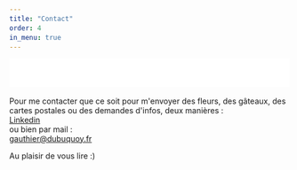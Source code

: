 ```yaml
---
title: "Contact"
order: 4
in_menu: true
---
```

<img src="images/ponctGraph2.png" alt="ponctuation graphique abstraite" class="imgPunct2" />

Pour me contacter que ce soit pour m'envoyer des fleurs, des gâteaux, des cartes postales ou des demandes d'infos, deux manières :  
[Linkedin](https://www.linkedin.com/in/gauthier-dubuquoy/)  
ou bien par mail :  
[gauthier@dubuquoy.fr](mailto:gauthier@dubuquoy.fr)

Au plaisir de vous lire :) 